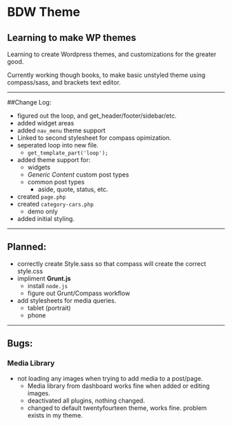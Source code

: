 BDW Theme
===

## Learning to make WP themes

Learning to create Wordpress themes, and customizations for the greater good.

Currently working though books, to make basic unstyled theme using compass/sass, and brackets text editor.

------
##Change Log:

- figured out the loop, and get_header/footer/sidebar/etc. 
- added widget areas
- added `nav_menu` theme support
- Linked to second stylesheet for compass opimization. 
- seperated loop into new file. 
	- `get_template_part('loop');`
- added theme support for:
	- widgets
	- *Generic Content* custom post types
	- common post types
		- aside, quote, status, etc.
- created `page.php`
- created `category-cars.php`
	- demo only
- added initial styling. 

--------

## Planned: 
- correctly create Style.sass so that compass will create the correct style.css 
- impliment **Grunt.js**
	- install `node.js`
	- figure out Grunt/Compass workflow
- add stylesheets for media queries. 
	- tablet (portrait) 
	- phone

---
## Bugs: 
### Media Library 
- not loading any images when trying to add media to a post/page. 
	- Media library from dashboard works fine when added or editing images. 
	- deactivated all plugins, nothing changed. 
	- changed to default twentyfourteen theme, works fine. problem exists in my theme. 